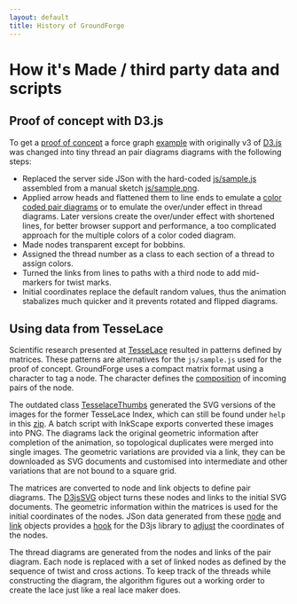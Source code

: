```yaml
---
layout: default
title: History of GroundForge
---
```



How it's Made / third party data and scripts
============================================

Proof of concept with D3.js
---------------------------

To get a [proof of concept] a force graph [example] with originally v3 of [D3.js] was changed into tiny thread an pair diagrams diagrams with the following steps:

- Replaced the server side JSon with the hard-coded [js/sample.js] assembled from a manual sketch [js/sample.png].
- Applied arrow heads and flattened them to line ends to emulate a [color coded pair diagrams] or to emulate the over/under effect in thread diagrams. Later versions create the over/under effect with shortened lines, for better browser support and performance, a too complicated approach for the multiple colors of a color coded diagram.
- Made nodes transparent except for bobbins.
- Assigned the thread number as a class to each section of a thread to assign colors.
- Turned the links from lines to paths with a third node to add mid-markers for twist marks.
- Initial coordinates replace the default random values, thus the animation stabalizes much quicker and it prevents rotated and flipped diagrams.

[proof of concept]: https://cdn.rawgit.com/d-bl/GroundForge/84eee36/index.html
[example]: http://bl.ocks.org/mbostock/4062045
[D3.js]: http://d3js.org/
[js/sample.js]: https://github.com/d-bl/GroundForge/blob/7a94b67/js/sample.js
[js/sample.png]: https://github.com/d-bl/GroundForge/blob/50421a2/js/sample.png
[color coded pair diagrams]: https://en.wikipedia.org/w/index.php?title=Mesh_grounded_bobbin_lace&oldid=639789191#Worker_pair_versus_two_pair_per_pin


Using data from TesseLace
-------------------------

Scientific research presented at [TesseLace] resulted in patterns defined by matrices.
These patterns are alternatives for the `js/sample.js` used for the proof of concept.
GroundForge uses a compact matrix format using a character to tag a node.
The character defines the [composition] of incoming pairs of the node.

The outdated class [TesselaceThumbs] generated the SVG versions of the images for the former TesseLace Index, 
which can still be found under `help` in this [zip](https://github.com/d-bl/GroundForge/releases/download/2019-Q2/GroundForge-pages.zip).
A batch script with InkScape exports converted these images into PNG. 
The diagrams lack the original geometric information after completion of the animation,
so topological duplicates were merged into single images.
The geometric variations are provided via a link, they can be downloaded as SVG documents
and customised into intermediate and other variations that are not bound to a square grid.

The matrices are converted to node and link objects to define pair diagrams.
The [D3jsSVG] object turns these nodes and links to the initial SVG documents.
The geometric information within the matrices is used for the initial coordinates of the nodes.
JSon data generated from these [node] and [link] objects provides a [hook]
for the D3js library to [adjust] the coordinates of the nodes. 

The thread diagrams are generated from the nodes and links of the pair diagram.
Each node is replaced with a set of linked nodes as defined by the sequence of twist and cross actions.
To keep track of the threads while constructing the diagram, 
the algorithm figures out a working order to create the lace just like a real lace maker does.

[adjust]: https://github.com/d-bl/GroundForge/blob/master/docs/js/tiles.js#L105
[hook]: https://github.com/d-bl/GroundForge/blob/master/docs/js/tiles.js#L91-L93
[D3jsSVG]: https://github.com/d-bl/GroundForge/blob/master/src/main/scala/dibl/D3jsSVG.scala
[link]: https://github.com/d-bl/GroundForge/blob/918ab7aa3601e709475aa4b80baa388f2bd1161e/src/main/scala/dibl/LinkProps.scala#L36-L44
[node]: https://github.com/d-bl/GroundForge/blob/918ab7aa3601e709475aa4b80baa388f2bd1161e/src/main/scala/dibl/NodeProps.scala#L27-L32
[TesselaceThumbs]: https://github.com/d-bl/GroundForge/blob/918ab7aa3601e709475aa4b80baa388f2bd1161e/src/test/scala/dibl/TesselaceThumbs.scala#L66
[composition]: /GroundForge/images/matrix-template.png
[TesseLace]: https://tesselacedotcom.wordpress.com
